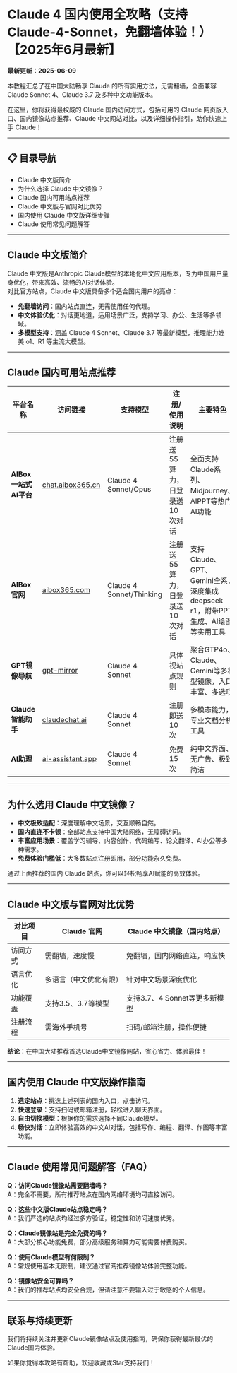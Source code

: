 # Claude 4 国内使用全攻略（支持Claude-4-Sonnet，免翻墙体验！）【2025年6月最新】

**最新更新：2025-06-09**

本教程汇总了在中国大陆畅享 Claude 的所有实用方法，无需翻墙，全面兼容 Claude Sonnet 4、Claude 3.7 及多种中文功能版本。

在这里，你将获得最权威的 Claude 国内访问方式，包括可用的 Claude 网页版入口、国内镜像站点推荐、Claude 中文网站对比，以及详细操作指引，助你快速上手 Claude！

---

## 📋 目录导航

- Claude 中文版简介
- 为什么选择 Claude 中文镜像？
- Claude 国内可用站点推荐
- Claude 中文版与官网对比优势
- 国内使用 Claude 中文版详细步骤
- Claude 使用常见问题解答

---

## Claude 中文版简介

Claude 中文版是Anthropic Claude模型的本地化中文应用版本，专为中国用户量身优化，带来高效、流畅的AI对话体验。  
对比官方站点，Claude 中文版具备多个适合国内用户的亮点：

- **免翻墙访问**：国内站点直连，无需使用任何代理。
- **中文体验优化**：对话更地道，适用场景广泛，支持学习、办公、生活等多领域。
- **多模型支持**：涵盖 Claude 4 Sonnet、Claude 3.7 等最新模型，推理能力媲美 o1、R1 等主流大模型。

---

## Claude 国内可用站点推荐

| 平台名称               | 访问链接                                                               | 支持模型                  | 注册/使用说明                         | 主要特色                                                                                 |
| ---------------------- | ---------------------------------------------------------------------- | ------------------------- | -------------------------------------- | ---------------------------------------------------------------------------------------- |
| **AIBox 一站式AI平台** | [chat.aibox365.cn](https://chat.aibox365.cn/)                         | Claude 4 Sonnet/Opus      | 注册送55算力，日登录送10次对话         | 全面支持Claude系列、Midjourney、AIPPT等热门AI功能                                        |
| **AIBox官网**          | [aibox365.com](https://aibox365.com/)                                 | Claude 4 Sonnet/Thinking  | 注册送55算力，日登录送10次对话         | 支持Claude、GPT、Gemini全系，深度集成deepseek r1，附带PPT生成、AI绘图等实用工具            |
| **GPT镜像导航**        | [gpt-mirror](https://chinese-chatgpt-mirrors.github.io/gpt-mirror/)   | Claude 4 Sonnet           | 具体视站点规则                         | 聚合GTP4o、Claude、Gemini等多模型镜像，入口丰富、多选项                                   |
| **Claude智能助手**     | [claudechat.ai](https://claudechat.ai/)                               | Claude 4 Sonnet           | 注册即送10次                          | 多模态能力，专业文档分析工具                                                              |
| **AI助理**             | [ai-assistant.app](https://ai-assistant.app/)                         | Claude 4 Sonnet           | 免费15次                              | 纯中文界面、无广告、极致简洁                                                             |

---

## 为什么选用 Claude 中文镜像？

- **中文极致适配**：深度理解中文场景，交互顺畅自然。
- **国内直连不卡顿**：全部站点支持中国大陆网络，无障碍访问。
- **丰富应用场景**：覆盖学习辅导、内容创作、代码编写、论文翻译、AI办公等多种需求。
- **免费体验门槛低**：大多数站点注册即用，部分功能永久免费。

通过上面推荐的国内 Claude 站点，你可以轻松畅享AI赋能的高效体验。

---

## Claude 中文版与官网对比优势

| 对比项目   | Claude 官网           | Claude 中文镜像（国内站点）       |
| ---------- | -------------------- | --------------------------------- |
| 访问方式   | 需翻墙，速度慢        | 免翻墙，国内网络直连，响应快      |
| 语言优化   | 多语言（中文优化有限） | 针对中文场景深度优化              |
| 功能覆盖   | 支持3.5、3.7等模型    | 支持3.7、4 Sonnet等更多新模型     |
| 注册流程   | 需海外手机号          | 扫码/邮箱注册，操作便捷           |

**结论**：在中国大陆推荐首选Claude中文镜像网站，省心省力、体验最佳！

---

## 国内使用 Claude 中文版操作指南

1. **选定站点**：挑选上述列表的国内入口，点击访问。
2. **快速登录**：支持扫码或邮箱注册，轻松进入聊天界面。
3. **自由切换模型**：根据你的需求选择不同Claude模型。
4. **畅快对话**：立即体验高效的中文AI对话，包括写作、编程、翻译、作图等丰富功能。

---

## Claude 使用常见问题解答（FAQ）

**Q：访问Claude镜像站需要翻墙吗？**  
A：完全不需要，所有推荐站点在国内网络环境均可直接访问。

**Q：这些中文版Claude站点稳定吗？**  
A：我们严选的站点均经过多方验证，稳定性和访问速度优秀。

**Q：Claude镜像站是完全免费的吗？**  
A：大部分核心功能免费，部分高级服务和算力可能需要付费购买。

**Q：使用Claude模型有何限制？**  
A：常规使用基本无限制，建议通过官网推荐镜像站体验完整功能。

**Q：镜像站安全可靠吗？**  
A：我们的推荐站点均安全合规，但请注意不要输入过于敏感的个人信息。

---

## 联系与持续更新

我们将持续关注并更新Claude镜像站点及使用指南，确保你获得最新最优的Claude国内体验。

如果你觉得本攻略有帮助，欢迎收藏或Star支持我们！
